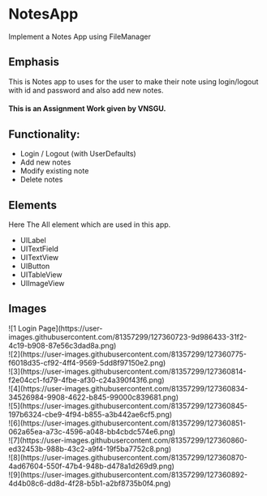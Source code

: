 # NotesApp
Implement a Notes App using FileManager

<h2>Emphasis</h2>
This is Notes app to uses for the user to make their note using login/logout with id and password and also add new notes.<br>
<h4>This is an Assignment Work given by VNSGU.</h4>

<h2> Functionality: </h2>
<ul>
  <li>Login / Logout (with UserDefaults)</li>
  <li>Add new notes</li>
  <li>Modify existing note</li>
  <li>Delete notes</li>
</ul>

<h2>Elements</h2>
<p>Here The All element which are used in this app.</p>
<ul>
  <li>UILabel</li>
  <li>UITextField</li>
  <li>UITextView</li>
  <li>UIButton</li>
  <li>UITableView</li>
  <li>UIImageView</li>
</ul>

<h2>Images</h2>
  ![1  Login Page](https://user-images.githubusercontent.com/81357299/127360723-9d986433-31f2-4c19-b908-87e56c3dad8a.png)<br>
  ![2](https://user-images.githubusercontent.com/81357299/127360775-f6018d35-cf92-4ff4-9569-5dd8f97150e2.png)<br>
  ![3](https://user-images.githubusercontent.com/81357299/127360814-f2e04cc1-fd79-4fbe-af30-c24a390f43f6.png)<br>
  ![4](https://user-images.githubusercontent.com/81357299/127360834-34526984-9908-4622-b845-99000c839681.png)<br>
  ![5](https://user-images.githubusercontent.com/81357299/127360845-197b6324-cbe9-4f94-b855-a3b442ae6cf5.png)<br>
  ![6](https://user-images.githubusercontent.com/81357299/127360851-062a65ea-a73c-4596-a048-bb4cbdc574e6.png)<br>
  ![7](https://user-images.githubusercontent.com/81357299/127360860-ed32453b-988b-43c2-a9f4-19f5ba7752c8.png)<br>
  ![8](https://user-images.githubusercontent.com/81357299/127360870-4ad67604-550f-47b4-948b-d478a1d269d9.png)<br>
  ![9](https://user-images.githubusercontent.com/81357299/127360892-4d4b08c6-dd8d-4f28-b5b1-a2bf8735b0f4.png)



